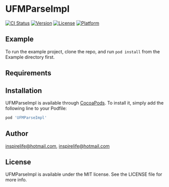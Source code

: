 # UFMParseImpl

[![CI Status](https://img.shields.io/travis/inspirelife@hotmail.com/UFMParseImpl.svg?style=flat)](https://travis-ci.org/inspirelife@hotmail.com/UFMParseImpl)
[![Version](https://img.shields.io/cocoapods/v/UFMParseImpl.svg?style=flat)](https://cocoapods.org/pods/UFMParseImpl)
[![License](https://img.shields.io/cocoapods/l/UFMParseImpl.svg?style=flat)](https://cocoapods.org/pods/UFMParseImpl)
[![Platform](https://img.shields.io/cocoapods/p/UFMParseImpl.svg?style=flat)](https://cocoapods.org/pods/UFMParseImpl)

## Example

To run the example project, clone the repo, and run `pod install` from the Example directory first.

## Requirements

## Installation

UFMParseImpl is available through [CocoaPods](https://cocoapods.org). To install
it, simply add the following line to your Podfile:

```ruby
pod 'UFMParseImpl'
```

## Author

inspirelife@hotmail.com, inspirelife@hotmail.com

## License

UFMParseImpl is available under the MIT license. See the LICENSE file for more info.
